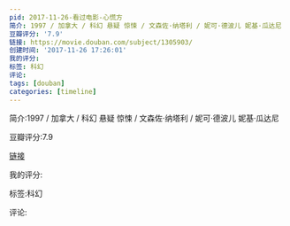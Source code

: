 ```yaml
---
pid: 2017-11-26-看过电影-心慌方
简介: 1997 / 加拿大 / 科幻 悬疑 惊悚 / 文森佐·纳塔利 / 妮可·德波儿 妮基·瓜达尼
豆瓣评分: '7.9'
链接: https://movie.douban.com/subject/1305903/
创建时间: '2017-11-26 17:26:01'
我的评分:
标签: 科幻
评论:
tags: [douban]
categories: [timeline]
---
```

简介:1997 / 加拿大 / 科幻 悬疑 惊悚 / 文森佐·纳塔利 / 妮可·德波儿 妮基·瓜达尼

豆瓣评分:7.9

[链接](https://movie.douban.com/subject/1305903/)

我的评分:

标签:科幻

评论:

